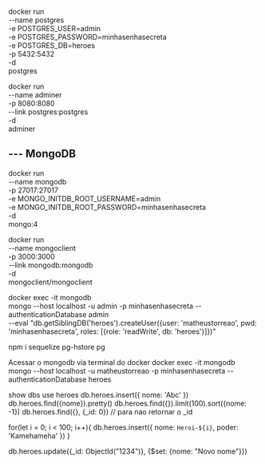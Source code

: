 docker run \
 --name postgres \
 -e POSTGRES_USER=admin \
 -e POSTGRES_PASSWORD=minhasenhasecreta \
 -e POSTGRES_DB=heroes \
 -p 5432:5432 \
 -d \
 postgres

docker run \
 --name adminer \
 -p 8080:8080 \
 --link postgres:postgres \
 -d \
 adminer

## --- MongoDB

docker run \
 --name mongodb \
 -p 27017:27017 \
 -e MONGO_INITDB_ROOT_USERNAME=admin \
 -e MONGO_INITDB_ROOT_PASSWORD=minhasenhasecreta \
 -d \
 mongo:4

docker run \
 --name mongoclient \
 -p 3000:3000 \
 --link mongodb:mongodb \
 -d \
 mongoclient/mongoclient

docker exec -it mongodb \
 mongo --host localhost -u admin -p minhasenhasecreta --authenticationDatabase admin \
 --eval "db.getSiblingDB('heroes').createUser({user: 'matheustorreao', pwd: 'minhasenhasecreta', roles: [{role: 'readWrite', db: 'heroes'}]})"

npm i sequelize pg-hstore pg

Acessar o mongodb via terminal do docker
docker exec -it mongodb \
 mongo --host localhost -u matheustorreao -p minhasenhasecreta --authenticationDatabase heroes

show dbs
use heroes
db.heroes.insert({ nome: 'Abc' })
db.heroes.find({nome}).pretty()
db.heroes.find({}).limit(100).sort({nome: -1})
db.heroes.find({}, {\_id: 0}) // para nao retornar o \_id

for(let i = 0; i < 100; i++){
db.heroes.insert({
nome: `Heroi-${i}`,
poder: 'Kamehameha'
})
}

db.heroes.update({\_id: ObjectId("1234")}, {\$set: {nome: "Novo nome"}})

